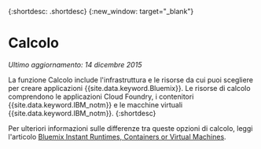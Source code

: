 {:shortdesc: .shortdesc} 
{:new_window: target="_blank"}

# Calcolo
*Ultimo aggiornamento: 14 dicembre 2015*

La funzione Calcolo include l'infrastruttura e le risorse da cui puoi scegliere per creare applicazioni {{site.data.keyword.Bluemix}}. Le risorse di calcolo comprendono le applicazioni Cloud Foundry, i contenitori {{site.data.keyword.IBM_notm}} e le macchine virtuali {{site.data.keyword.IBM_notm}}.
{:shortdesc}

Per ulteriori informazioni sulle differenze tra queste opzioni di calcolo, leggi l'articolo [Bluemix Instant Runtimes, Containers or Virtual Machines](https://developer.ibm.com/bluemix/2015/08/05/bluemix-instant-runtimes-containers-or-virtual-machines/).
